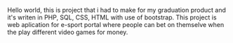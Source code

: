 Hello world,
this is project that i had to make for my graduation product and it's writen in PHP, SQL, CSS, HTML with use of bootstrap.
This project is web aplication for e-sport portal where people can bet on themselve when the play different video games for money.
